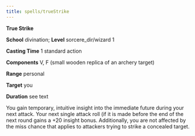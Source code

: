```yaml
---
title: spells/trueStrike
---
```

 **True Strike**

**School** divination; **Level** sorcere_dir/wizard 1

**Casting Time** 1 standard action

**Components** V, F (small wooden replica of an archery target)

**Range** personal

**Target** you

**Duration** see text

You gain temporary, intuitive insight into the immediate future during your next attack. Your next single attack roll (if it is made before the end of the next round gains a +20 insight bonus. Additionally, you are not affected by the miss chance that applies to attackers trying to strike a concealed target.

